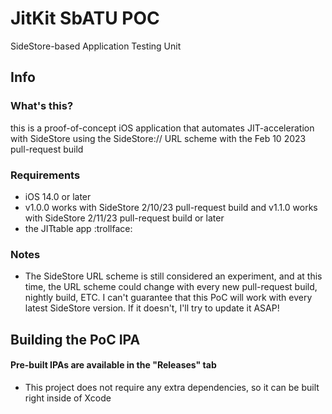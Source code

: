 # JitKit SbATU POC
SideStore-based Application Testing Unit

## Info
### What's this?

this is a proof-of-concept iOS application that automates JIT-acceleration with SideStore using the SideStore:// URL scheme with the Feb 10 2023 pull-request build

### Requirements

- iOS 14.0 or later
- v1.0.0 works with SideStore 2/10/23 pull-request build and v1.1.0 works with SideStore 2/11/23 pull-request build or later
- the JITtable app :trollface:

### Notes

- The SideStore URL scheme is still considered an experiment, and at this time, the URL scheme could change with every new pull-request build, nightly build, ETC. I can't guarantee that this PoC will work with every latest SideStore version. If it doesn't, I'll try to update it ASAP!

## Building the PoC IPA
#### Pre-built IPAs are available in the "Releases" tab
- This project does not require any extra dependencies, so it can be built right inside of Xcode
